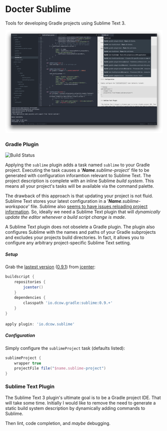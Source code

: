 # Docter Sublime

Tools for developing Gradle projects using Sublime Text 3.

![Workspace](assets/inception.png)

### Gradle Plugin

![Build Status](https://travis-ci.org/dcow/docter-sublime.svg?branch=master) 

Applying the `sublime` plugin adds a task named `sublime` to your Gradle project. Executing the task causes a '*<b>Name</b>.sublime-project*' file to be generated with configuration inforamtion relevant to Sublime Text. The project description is complete with an inline Sublime *build system*. This means all your project's tasks will be available via the command palette.

The drawback of this approach is that updating your project is not fluid. Sublime Text stores your latest configuration in a '*<b>Name</b>.sublime-workspace*' file. Sublime also [seems to have issues reloading project information][1]. So, ideally we need a Sublime Text plugin that will *dynamically update the editor whenever a build script change is made*.

A Sublime Text plugin does not obselete a Gradle plugin. The plugin also configures Sublime with the names and paths of your Gradle subprojects and excludes your projects build directories. In fact, it allows you to configure any arbitrary project-specific Sublime Text setting. 

[1]: https://www.sublimetext.com/forum/viewtopic.php?f=2&t=5342#p37042 

##### Setup

Grab the [lastest version][2] ([0.9.1][3]) from [jcenter][4]:

```Groovy
buildscript {
    repositories {
        jcenter()
    }
    dependencies {
        classpath 'io.dcow.gradle:sublime:0.9.+'
    }
}

apply plugin: 'io.dcow.sublime'
```

[2]: https://bintray.com/dcow/maven/sublime/view
[3]: https://bintray.com/dcow/maven/sublime/0.9.1/view
[4]: https://bintray.com/bintray/jcenter

##### Configuration

Simply configure the `sublimeProject` task (defaults listed):

```Groovy
sublimeProject {
    wrapper true
    projectFile file("$name.sublime-project")
}
```

### Sublime Text Plugin

 The Sublime Text 3 plugin's ultimate goal is to be a Gradle project IDE. That will take some time. Initially I would like to remove the need to generate a static build system description by dynamically adding commands to Sublime.

 Then lint, code completion, and *maybe* debugging.

